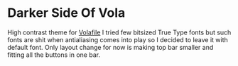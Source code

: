 Darker Side Of Vola
===================

High contrast theme for [Volafile](https://volafile.io)
I tried few bitsized True Type fonts but such fonts are
shit when antialiasing comes into play so I decided to leave it with default font.
Only layout change for now is making top bar smaller and fitting all the buttons in one bar.
